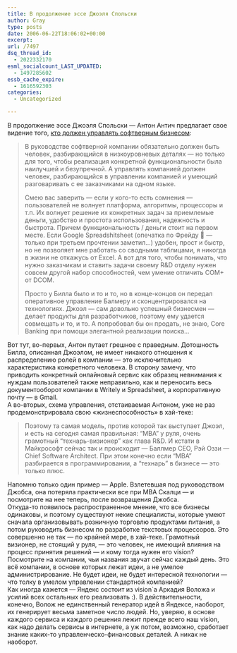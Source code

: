 ```yaml
---
title: В продолжение эссе Джоэля Спольски
author: Gray
type: posts
date: 2006-06-22T18:06:02+00:00
excerpt:
url: /7497
dsq_thread_id:
  - 2022332170
esml_socialcount_LAST_UPDATED:
  - 1497285602
essb_cache_expire:
  - 1616592303
categories:
  - Uncategorized

---
```








В продолжение эссе Джоэля Спольски &#8212; Антон Антич предлагает свое видение того, <a href="http://sundaybytes.com/2006/06/21/%d0%ba%d1%82%d0%be-%d0%b4%d0%be%d0%bb%d0%b6%d0%b5%d0%bd-%d1%83%d0%bf%d1%80%d0%b0%d0%b2%d0%bb%d1%8f%d1%82%d1%8c/" target="_blank">кто должен управлять софтверным бизнесом</a>:

> В руководстве софтверной компании обязательно должен быть человек, разбирающийся в низкоуровневых деталях &#8212; но только для того, чтобы реализация конкретной функциональности была наилучшей и безупречной. А управлять компанией должен человек, разбирающийся в управлении компанией и умеющий разговаривать с ее заказчиками на одном языке.
> 
> Смею вас заверить &#8212; если у кого-то есть сомнения &#8212; пользователей не волнует платформа, алгоритмы, процессоры и т.п. Их волнует решение их конкретных задач за приемлемые деньги, удобство и простота использования, надежность и быстрота. Причем функциональность / деньги стоит на первом месте. Если Google Spreadshitsheet (опечатка по Фрейду 🙂 &#8212; только при третьем прочтении заметил&#8230;) удобен, прост и быстр, но не позволяет мне работать со сводными таблицами, я никогда в жизни не откажусь от Excel. А вот для того, чтобы понимать, что нужно заказчикам и ставить задачи своему R&D отделу нужен совсем другой набор способностей, чем умение отличить COM+ от DCOM.
> 
> Просто у Билла было и то и то, но в конце-концов он передал оперативное управление Балмеру и сконцентрировался на технологиях. Джоэл &#8212; сам довольно успешный бизнесмен &#8212; делает продукты для разработчиков, поэтому ему удается совмещать и то, и то. А попробовал бы он продать, не знаю, Core Banking при помощи элегантной реализации поиска&#8230; 

Вот тут, во-первых, Антон путает грешное с праведным. Дотошность Билла, описанная Джоэлом, не имеет никакого отношения к распределению ролей в компании &#8212; это исключительно характеристика конкретного человека. В сторону замечу, что приводить конкретный онлайновый сервис как образец невнимания к нуждам пользователей также неправильно, как и переносить весь документооборот компании в Writely и Spreadsheet, а корпоративную почту &#8212; в Gmail.  
А во-вторых, схема управления, отстаиваемая Антоном, уже не раз продемонстрировала свою &#171;жизнеспособность&#187; в хай-теке:

> Поэтому та самая модель, против которой так выступает Джоэл, и есть на сегодня самая правильная: &#8220;MBA&#8221; у руля, очень грамотный &#8220;технарь-визионер&#8221; как глава R&D. И кстати в Майкрософт сейчас так и происходит &#8212; Баллмер CEO, Рэй Оззи &#8212; Chief Software Architect. При этом конечно если &#8220;MBA&#8221; разбирается в программировании, а &#8220;технарь&#8221; в бизнесе &#8212; это только плюс.

Напомню только один пример &#8212; Apple. Взлетевшая под руководством Джобса, она потеряла практически все при MBA Скалци &#8212; и посмотрите на нее теперь, после возвращения Джобса.  
Откуда-то появилось распространенное мнение, что все бизнесы одинаковы, и поэтому существуют некие специалисты, которые умеют сначала организовывать розничную торговлю продуктами питания, а потом руководить бизнесом по разработке текстовых процессоров. Это совершенно не так &#8212; по крайней мере, в хай-теке. Грамотный визионер, не стоящий у руля, &#8212; это человек, не имеющий влияния на процесс принятия решений &#8212; и кому тогда нужен его vision?  
Посмотрите на компании, чьи названия звучат сейчас каждый день. Это всё компании, в основе которых лежат идеи, а не умелое администрирование. Не будет идеи, не будет интересной технологии &#8212; что толку в умелом управлении стандартной компанией?  
Как иногда кажется &#8212; Яндекс состоит из vision\`а Аркадия Воложа и усилий всех остальных его реализовать :). В действительности, конечно, Волож не единственный генератор идей в Яндексе, наоборот, их генерирует весьма заметное число людей. Но, уверяю, в основе каждого сервиса и каждого решения лежит прежде всего наш vision, как надо делать сервисы в интернете, а уж потом, возможно, сработает знание каких-то управленческо-финансовых деталей. А никак не наоборот.